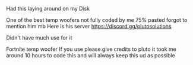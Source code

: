 Had this laying around on my Disk

One of the best temp woofers not fully coded by me 75% pasted forgot to mention him mb
Here is his server https://discord.gg/plutosolutions

Didn't have much use for it

Fortnite temp woofer
If you use please give credits to pluto it took me around 10 hours to code this and will always keep this ud as possible
